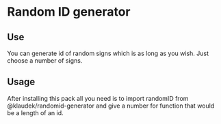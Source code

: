 # **Random ID generator**

## **Use**
You can generate id of random signs which is as long as you wish. Just choose a number of signs.

## **Usage**

After installing this pack all you need is to import randomID from @klaudek/randomid-generator and give a number for function that would be a length of an id.
